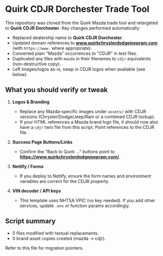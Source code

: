 # Quirk CDJR Dorchester Trade Tool

This repository was cloned from the Quirk Mazda trade tool and retargeted to **Quirk CDJR Dorchester**.
Key changes performed automatically:

- Replaced dealership name to **Quirk CDJR Dorchester**.
- Updated domain references to **www.quirkchryslerdodgejeepram.com** (with `https://www.` where appropriate).
- Converted plain "Mazda" occurrences to "CDJR" in text files.
- Duplicated any files with `mazda` in their filenames to `cdjr` equivalents (non-destructive copy).
- Left images/logos as-is; swap in CDJR logos when available (see below).

## What you should verify or tweak

1. **Logos & Branding**
   - Replace any Mazda-specific images under `assets/` with CDJR versions (Chrysler/Dodge/Jeep/Ram or a combined CDJR lockup).
   - If your HTML references a Mazda brand logo file, it should now also have a `cdjr` twin file from this script. Point references to the CDJR file.

2. **Success Page Buttons/Links**
   - Confirm the "Back to Quirk ..." buttons point to **https://www.quirkchryslerdodgejeepram.com/**.

3. **Netlify / Forms**
   - If you deploy to Netlify, ensure the form names and environment variables are correct for the CDJR property.

4. **VIN decoder / API keys**
   - This template uses NHTSA VPIC (no key needed). If you add other services, update `.env` or function params accordingly.

## Script summary

- 5 files modified with textual replacements.
- 0 brand asset copies created (mazda -> cdjr).

Refer to this file for migration pointers.
